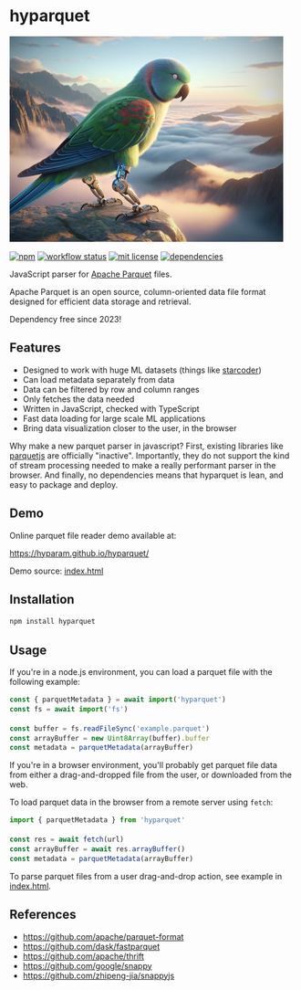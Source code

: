 # hyparquet

![hyparquet](hyparquet.jpg)

[![npm](https://img.shields.io/npm/v/hyparquet)](https://www.npmjs.com/package/hyparquet)
[![workflow status](https://github.com/hyparam/hyparquet/actions/workflows/ci.yml/badge.svg)](https://github.com/hyparam/hyparquet/actions)
[![mit license](https://img.shields.io/badge/License-MIT-blue.svg)](https://opensource.org/licenses/MIT)
[![dependencies](https://img.shields.io/badge/Dependencies-0-blueviolet)](https://www.npmjs.com/package/hyparquet?activeTab=dependencies)

JavaScript parser for [Apache Parquet](https://parquet.apache.org) files.

Apache Parquet is an open source, column-oriented data file format designed for efficient data storage and retrieval.

Dependency free since 2023!

## Features

- Designed to work with huge ML datasets (things like [starcoder](https://huggingface.co/datasets/bigcode/starcoderdata))
- Can load metadata separately from data
- Data can be filtered by row and column ranges
- Only fetches the data needed
- Written in JavaScript, checked with TypeScript
- Fast data loading for large scale ML applications
- Bring data visualization closer to the user, in the browser

Why make a new parquet parser in javascript?
First, existing libraries like [parquetjs](https://github.com/ironSource/parquetjs) are officially "inactive".
Importantly, they do not support the kind of stream processing needed to make a really performant parser in the browser.
And finally, no dependencies means that hyparquet is lean, and easy to package and deploy.

## Demo

Online parquet file reader demo available at:

https://hyparam.github.io/hyparquet/

Demo source: [index.html](index.html)

## Installation

```bash
npm install hyparquet
```

## Usage

If you're in a node.js environment, you can load a parquet file with the following example:

```js
const { parquetMetadata } = await import('hyparquet')
const fs = await import('fs')

const buffer = fs.readFileSync('example.parquet')
const arrayBuffer = new Uint8Array(buffer).buffer
const metadata = parquetMetadata(arrayBuffer)
```

If you're in a browser environment, you'll probably get parquet file data from either a drag-and-dropped file from the user, or downloaded from the web.

To load parquet data in the browser from a remote server using `fetch`:

```js
import { parquetMetadata } from 'hyparquet'

const res = await fetch(url)
const arrayBuffer = await res.arrayBuffer()
const metadata = parquetMetadata(arrayBuffer)
```

To parse parquet files from a user drag-and-drop action, see example in [index.html](index.html).

## References

 - https://github.com/apache/parquet-format
 - https://github.com/dask/fastparquet
 - https://github.com/apache/thrift
 - https://github.com/google/snappy
 - https://github.com/zhipeng-jia/snappyjs
